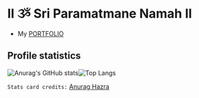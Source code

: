 # II ૐ Sri Paramatmane Namah II

- My [PORTFOLIO](https://s01k.github.io)


## Profile statistics

![Anurag's GitHub stats](https://github-readme-stats.vercel.app/api?username=s01k&theme=flag-india&show_icons=true&hide_border=true)![Top Langs](https://github-readme-stats.vercel.app/api/top-langs/?username=s01k&layout=compact&hide_border=true)

`Stats card credits:` [Anurag Hazra](https://github.com/anuraghazra/github-readme-stats)
